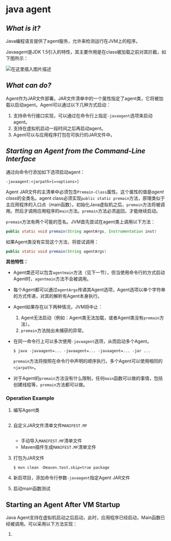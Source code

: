 # java agent

## *What is it?*

Java编程语言提供了agent服务，允许来检测运行在JVM上的程序。

Javaagent是JDK 1.5引入的特性，其主要作用是在class被加载之前对其拦截，如下图所示：

![在这里插入图片描述](https://img-blog.csdnimg.cn/20190321234650938.jpeg?x-oss-process=image/watermark,type_ZmFuZ3poZW5naGVpdGk,shadow_10,text_aHR0cHM6Ly9ibG9nLmNzZG4ubmV0L3FxXzMyNDk3MzYx,size_16,color_FFFFFF,t_70)

## *What can do?*





Agent作为JAR文件部署。JAR文件清单中的一个属性指定了agent类，它将被加载以启动agent。Agent可以通过以下几种方式启动：

1. 支持命令行接口实现，可以通过在命令行上指定`-javaagent`选项来启动agent。
2. 支持在虚拟机启动一段时间之后再启动agent。
3. Agent可以与应用程序打包在可执行的JAR文件中。





## *Starting an Agent from the Command-Line Interface*

通过向命令行添加如下选项启动agent：

```shel
-javaagent:<jarpath>[=<options>]
```

Agent JAR文件的主清单中必须包含`Premain-Class`属性。这个属性的值是*agent class*的全类名。agent class必须实现`public static premain`方法，原理类似于主应用程序的入口点（main函数）。初始化Java虚拟机之后，`premain`方法将被调用。然后才调用应用程序的`main`方法。`premain`方法必须返回，才能继续启动。

`premain`方法有两个可能的签名。JVM首先尝试在agent类上调用以下方法：

```java
public static void premain(String agentArgs, Instrumentation inst)
```

如果Agent类没有实现这个方法，将尝试调用：

```java
public static void premain(String agentArgs)
```

**其他特性：**

- Agent类还可以包含`agentmain`方法（见下一节），但当使用命令行的方式启动Agent时，`agentmain`方法不会被调用。

- 每个Agent都可以通过`agentArgs`传递其Agent选项，Agent选项以单个字符串的方式传递，对其的解析有Agent本身执行。

- Agent如果存在以下两种情况，JVM将中止：

    1. Agent无法启动（例如：Agent类无法加载，或者Agent类没有`premain`方法）。
    2. `premain`方法抛出未捕获的异常。

- 在同一命令行上可以多次使用`-javaagent`选项，从而启动多个Agent。

    ```shell
    $ java -javaagent=... -javaagent=... -javaagent=... -jar ...
    ```

    `premain`方法将按照在命令行中声明的顺序执行。多个Agent可以使用相同的`<jarpath>`。

- 对于Agent的`premain`方法没有什么限制，任何`main`函数可以做的事情，包括创建线程等，`premain`方法都可以做。

### Operation Example

1. 编写Agent类

   ```java
   
   ```

2. 自定义JAR文件清单文件`MANIFEST.MF`

   ```
   
   ```

   

   - 手动导入`MANIFEST.MF`清单文件
   - Maven插件生成`MANIFEST.MF`清单文件

3. 打包为JAR文件

   ```shell
   $ mvn clean -Dmaven.test.skip=true package
   ```

4. 新启项目，添加命令行参数`-javaagent`指定Agent JAR文件

   

5. 启动main函数测试

## Starting an Agent After VM Startup

Java Agent支持在虚拟机启动之后启动，此时，应用程序已经启动，Main函数已经被调用。可以采用以下方法实现：

1. 
